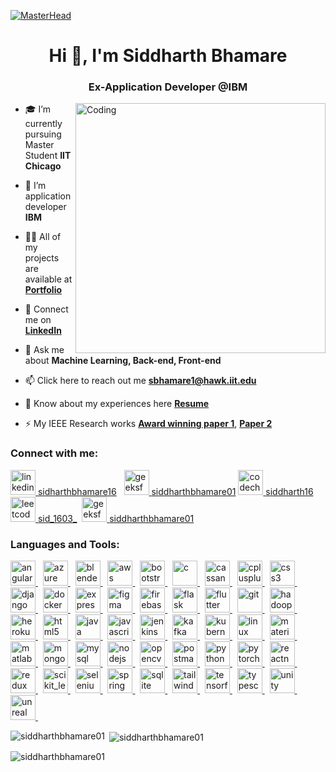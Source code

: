 [![MasterHead](https://user-images.githubusercontent.com/90236635/232446433-d5540fa2-fe28-4bb8-b929-cdb51fe61336.gif)](https://siddharthbhamare.netlify.app/)
<h1 align="center">Hi 👋, I'm Siddharth Bhamare</h1>
<h3 align="center">Ex-Application Developer @IBM</h3>
<img align="right" alt="Coding" width="400" src="https://user-images.githubusercontent.com/74038190/212749447-bfb7e725-6987-49d9-ae85-2015e3e7cc41.gif ">


- 🎓 I’m currently pursuing Master Student **IIT Chicago**

- 💼 I’m application developer **IBM**

- 👨‍💻 All of my projects are available at **[Portfolio](https://siddharthbhamare.netlify.app/)**

- 🔐 Connect me on **[LinkedIn](https://www.linkedin.com/in/siddharthbhamare16/)**

- 💬 Ask me about **Machine Learning, Back-end, Front-end**

- 📫 Click here to reach out me **[sbhamare1@hawk.iit.edu](sbhamare1@hawk.iit.edu)**

- 📄 Know about my experiences here **[Resume](https://drive.google.com/file/d/1cX7Bz6G23KSMxzaJ5NQo2yOID1aGxSN0/view?usp=drive_link)**

- ⚡ My IEEE Research works **[Award winning paper 1](https://ieeexplore.ieee.org/document/10420379/)**, **[Paper 2](https://ieeexplore.ieee.org/document/10420408/)**

<h3 align="left">Connect with me:</h3>
<p align="left">
<!-- LinkedIn -->
<a href="https://linkedin.com/in/siddharthbhamare16" target="_blank" rel="noreferrer">
  <img src="https://skillicons.dev/icons?i=linkedin" alt="linkedin" width="40" height="40"/>
</a>
<a href="https://linkedin.com/in/siddharthbhamare16" target="_blank" rel="noreferrer">sidharthbhamare16</a>&nbsp;&nbsp;

<!-- GeeksforGeeks -->
<a href="https://auth.geeksforgeeks.org/user/siddharthbhamare01" target="_blank" rel="noreferrer">
  <img src="https://upload.wikimedia.org/wikipedia/commons/4/43/GeeksforGeeks.svg" alt="geeksforgeeks" width="40" height="40"/>
</a>
<a href="https://auth.geeksforgeeks.org/user/siddharthbhamare01" target="_blank" rel="noreferrer">siddharthbhamare01</a>

<!-- CodeChef -->
<a href="https://www.codechef.com/users/siddharth16" target="_blank" rel="noreferrer">
  <img src="https://img.icons8.com/color/48/000000/codechef.png" alt="codechef" width="40" height="40"/>
</a>
<a href="https://www.codechef.com/users/siddharth16" target="_blank" rel="noreferrer">siddharth16</a>&nbsp;

<!-- LeetCode -->
<a href="https://www.leetcode.com/sid_1603_" target="_blank" rel="noreferrer">
  <img src="https://cdn.iconscout.com/icon/free/png-256/free-leetcode-3521542-2944960.png" alt="leetcode" width="40" height="40"/>
</a>
<a href="https://www.leetcode.com/sid_1603_" target="_blank" rel="noreferrer">sid_1603_</a>&nbsp;


<!-- GeeksforGeeks -->
<a href="https://auth.geeksforgeeks.org/user/siddharthbhamare01" target="_blank" rel="noreferrer">
  <img src="https://upload.wikimedia.org/wikipedia/commons/4/43/GeeksforGeeks.svg" alt="geeksforgeeks" width="40" height="40"/>
</a>
<a href="https://auth.geeksforgeeks.org/user/siddharthbhamare01" target="_blank" rel="noreferrer">siddharthbhamare01</a>&nbsp;
</p>

<h3 align="left">Languages and Tools:</h3>
<p align="left">
  <!-- Angular -->
  <a href="https://angular.io" target="_blank" rel="noreferrer">
    <img src="https://angular.io/assets/images/logos/angular/angular.svg" alt="angular" width="40" height="40"/>
  </a>&nbsp;
 <!-- Azure -->
  <a href="https://azure.microsoft.com/en-in/" target="_blank" rel="noreferrer">
    <img src="https://www.vectorlogo.zone/logos/microsoft_azure/microsoft_azure-icon.svg" alt="azure" width="40" height="40"/>
  </a>&nbsp;
  <!-- Blender -->
  <a href="https://www.blender.org/" target="_blank" rel="noreferrer">
    <img src="https://download.blender.org/branding/community/blender_community_badge_white.svg" alt="blender" width="40" height="40"/>
  </a>&nbsp;
  <!-- AWS -->
  <a href="https://aws.amazon.com" target="_blank" rel="noreferrer">
    <img src="https://www.vectorlogo.zone/logos/amazon_aws/amazon_aws-icon.svg" alt="aws" width="40" height="40"/>
  </a>&nbsp;
  <!-- Bootstrap -->
  <a href="https://getbootstrap.com" target="_blank" rel="noreferrer">
    <img src="https://www.vectorlogo.zone/logos/getbootstrap/getbootstrap-icon.svg" alt="bootstrap" width="40" height="40"/>
  </a>&nbsp;

  <!-- C -->
  <a href="https://www.cprogramming.com/" target="_blank" rel="noreferrer">
    <img src="https://skillicons.dev/icons?i=c" alt="c" width="40" height="40"/>
  </a>&nbsp;
  
  <!-- Cassandra -->
  <a href="https://cassandra.apache.org/" target="_blank" rel="noreferrer">
    <img src="https://skillicons.dev/icons?i=cassandra" alt="cassandra" width="40" height="40"/>
  </a>&nbsp;
  
  <!-- C++ -->
  <a href="https://www.w3schools.com/cpp/" target="_blank" rel="noreferrer">
    <img src="https://skillicons.dev/icons?i=cpp" alt="cplusplus" width="40" height="40"/>
  </a>&nbsp;
  
  <!-- CSS -->
  <a href="https://www.w3schools.com/css/" target="_blank" rel="noreferrer">
    <img src="https://skillicons.dev/icons?i=css" alt="css3" width="40" height="40"/>
  </a>&nbsp;
  
  <!-- Django -->
  <a href="https://www.djangoproject.com/" target="_blank" rel="noreferrer">
    <img src="https://skillicons.dev/icons?i=django" alt="django" width="40" height="40"/>
  </a>&nbsp;
  
  <!-- Docker -->
  <a href="https://www.docker.com/" target="_blank" rel="noreferrer">
    <img src="https://skillicons.dev/icons?i=docker" alt="docker" width="40" height="40"/>
  </a>&nbsp;
  
  <!-- Express -->
  <a href="https://expressjs.com" target="_blank" rel="noreferrer">
    <img src="https://skillicons.dev/icons?i=express" alt="express" width="40" height="40"/>
  </a>&nbsp;
  
  <!-- Figma -->
  <a href="https://www.figma.com/" target="_blank" rel="noreferrer">
    <img src="https://skillicons.dev/icons?i=figma" alt="figma" width="40" height="40"/>
  </a>&nbsp;
  
  <!-- Firebase -->
  <a href="https://firebase.google.com/" target="_blank" rel="noreferrer">
    <img src="https://skillicons.dev/icons?i=firebase" alt="firebase" width="40" height="40"/>
  </a>&nbsp;
  
  <!-- Flask -->
  <a href="https://flask.palletsprojects.com/" target="_blank" rel="noreferrer">
    <img src="https://skillicons.dev/icons?i=flask" alt="flask" width="40" height="40"/>
  </a>&nbsp;
  
  <!-- Flutter -->
  <a href="https://flutter.dev" target="_blank" rel="noreferrer">
    <img src="https://skillicons.dev/icons?i=flutter" alt="flutter" width="40" height="40"/>
  </a>&nbsp;
  
  <!-- Git -->
  <a href="https://git-scm.com/" target="_blank" rel="noreferrer">
    <img src="https://skillicons.dev/icons?i=git" alt="git" width="40" height="40"/>
  </a>&nbsp;
  
  
<a href="https://hadoop.apache.org/" target="_blank" rel="noreferrer">
  <img src="https://www.svgrepo.com/show/353851/hadoop.svg" alt="hadoop" width="40" height="40"/>
</a>&nbsp;
  
  <!-- Heroku -->
  <a href="https://heroku.com" target="_blank" rel="noreferrer">
    <img src="https://skillicons.dev/icons?i=heroku" alt="heroku" width="40" height="40"/>
  </a>&nbsp;
  
  <!-- HTML -->
  <a href="https://www.w3.org/html/" target="_blank" rel="noreferrer">
    <img src="https://skillicons.dev/icons?i=html" alt="html5" width="40" height="40"/>
  </a>&nbsp;
  
  <!-- Java -->
  <a href="https://www.java.com" target="_blank" rel="noreferrer">
    <img src="https://skillicons.dev/icons?i=java" alt="java" width="40" height="40"/>
  </a>&nbsp;
  
  <!-- JavaScript -->
  <a href="https://developer.mozilla.org/en-US/docs/Web/JavaScript" target="_blank" rel="noreferrer">
    <img src="https://skillicons.dev/icons?i=js" alt="javascript" width="40" height="40"/>
  </a>&nbsp;
  
  <!-- Jenkins -->
  <a href="https://www.jenkins.io" target="_blank" rel="noreferrer">
    <img src="https://skillicons.dev/icons?i=jenkins" alt="jenkins" width="40" height="40"/>
  </a>&nbsp;
  
  <!-- Kafka -->
  <a href="https://kafka.apache.org/" target="_blank" rel="noreferrer">
    <img src="https://skillicons.dev/icons?i=kafka" alt="kafka" width="40" height="40"/>
  </a>&nbsp;
  
  <!-- Kubernetes -->
  <a href="https://kubernetes.io" target="_blank" rel="noreferrer">
    <img src="https://skillicons.dev/icons?i=kubernetes" alt="kubernetes" width="40" height="40"/>
  </a>&nbsp;
  
  <!-- Linux -->
  <a href="https://www.linux.org/" target="_blank" rel="noreferrer">
    <img src="https://skillicons.dev/icons?i=linux" alt="linux" width="40" height="40"/>
  </a>&nbsp;
  
  <!-- Materialize -->
  <a href="https://materializecss.com/" target="_blank" rel="noreferrer">
    <img src="https://skillicons.dev/icons?i=materialui" alt="materialize" width="40" height="40"/>
  </a>&nbsp;
  <!-- MATLAB -->
  <a href="https://www.mathworks.com/" target="_blank" rel="noreferrer">
    <img src="https://skillicons.dev/icons?i=matlab" alt="matlab" width="40" height="40"/>
  </a>&nbsp;
  
  <!-- MongoDB -->
  <a href="https://www.mongodb.com/" target="_blank" rel="noreferrer">
    <img src="https://skillicons.dev/icons?i=mongodb" alt="mongodb" width="40" height="40"/>
  </a>&nbsp;
  
  <!-- MySQL -->
  <a href="https://www.mysql.com/" target="_blank" rel="noreferrer">
    <img src="https://skillicons.dev/icons?i=mysql" alt="mysql" width="40" height="40"/>
  </a>&nbsp;
  
  <!-- NodeJS -->
  <a href="https://nodejs.org" target="_blank" rel="noreferrer">
    <img src="https://skillicons.dev/icons?i=nodejs" alt="nodejs" width="40" height="40"/>
  </a>&nbsp;
  
  <!-- OpenCV -->
  <a href="https://opencv.org/" target="_blank" rel="noreferrer">
    <img src="https://skillicons.dev/icons?i=opencv" alt="opencv" width="40" height="40"/>
  </a>&nbsp;
  
  <!-- Postman -->
  <a href="https://postman.com" target="_blank" rel="noreferrer">
    <img src="https://skillicons.dev/icons?i=postman" alt="postman" width="40" height="40"/>
  </a>&nbsp;
  
  <!-- Python -->
  <a href="https://www.python.org" target="_blank" rel="noreferrer">
    <img src="https://skillicons.dev/icons?i=python" alt="python" width="40" height="40"/>
  </a>&nbsp;
  
  <!-- PyTorch -->
  <a href="https://pytorch.org/" target="_blank" rel="noreferrer">
    <img src="https://skillicons.dev/icons?i=pytorch" alt="pytorch" width="40" height="40"/>
  </a>&nbsp;
  
  
<!-- React Native -->
  <a href="https://reactnative.dev/" target="_blank" rel="noreferrer">
    <img src="https://skillicons.dev/icons?i=react" alt="reactnative" width="40" height="40"/>
  </a>&nbsp;
  
  <!-- Redux -->
  <a href="https://redux.js.org" target="_blank" rel="noreferrer">
    <img src="https://skillicons.dev/icons?i=redux" alt="redux" width="40" height="40"/>
  </a>&nbsp;
  
  <!-- Scikit-learn -->
  <a href="https://scikit-learn.org/" target="_blank" rel="noreferrer">
    <img src="https://skillicons.dev/icons?i=sklearn" alt="scikit_learn" width="40" height="40"/>
  </a>&nbsp;
  
  <!-- Selenium -->
  <a href="https://www.selenium.dev" target="_blank" rel="noreferrer">
    <img src="https://skillicons.dev/icons?i=selenium" alt="selenium" width="40" height="40"/>
  </a>&nbsp;
  
  <!-- Spring -->
  <a href="https://spring.io/" target="_blank" rel="noreferrer">
    <img src="https://skillicons.dev/icons?i=spring" alt="spring" width="40" height="40"/>
  </a>&nbsp;
  
  <!-- SQLite -->
  <a href="https://www.sqlite.org/" target="_blank" rel="noreferrer">
    <img src="https://skillicons.dev/icons?i=sqlite" alt="sqlite" width="40" height="40"/>
  </a>&nbsp;
  
  <!-- Tailwind -->
  <a href="https://tailwindcss.com/" target="_blank" rel="noreferrer">
    <img src="https://skillicons.dev/icons?i=tailwind" alt="tailwind" width="40" height="40"/>
  </a>&nbsp;
  
  <!-- TensorFlow -->
  <a href="https://www.tensorflow.org" target="_blank" rel="noreferrer">
    <img src="https://skillicons.dev/icons?i=tensorflow" alt="tensorflow" width="40" height="40"/>
  </a>&nbsp;
  
  <!-- TypeScript -->
  <a href="https://www.typescriptlang.org/" target="_blank" rel="noreferrer">
    <img src="https://skillicons.dev/icons?i=ts" alt="typescript" width="40" height="40"/>
  </a>&nbsp;
  
  <!-- Unity -->
  <a href="https://unity.com/" target="_blank" rel="noreferrer">
    <img src="https://skillicons.dev/icons?i=unity" alt="unity" width="40" height="40"/>
  </a>&nbsp;
  
  <!-- Unreal Engine -->
  <a href="https://unrealengine.com/" target="_blank" rel="noreferrer">
    <img src="https://skillicons.dev/icons?i=unreal" alt="unreal" width="40" height="40"/>
  </a>&nbsp;
  
</p>

<p><img align="left" src="https://github-readme-stats.vercel.app/api/top-langs?username=siddharthbhamare01&show_icons=true&locale=en&layout=compact" alt="siddharthbhamare01" /></p>

<p>&nbsp;<img align="center" src="https://github-readme-stats.vercel.app/api?username=siddharthbhamare01&show_icons=true&locale=en" alt="siddharthbhamare01" /></p>

<p><img align="center" src="https://github-readme-streak-stats.herokuapp.com/?user=siddharthbhamare01&" alt="siddharthbhamare01" /></p>

